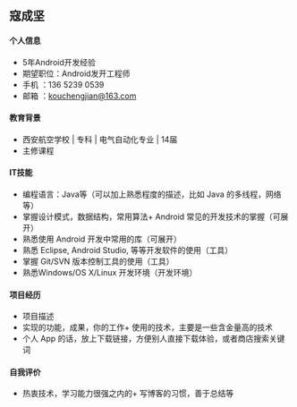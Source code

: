 ## 寇成坚
#### 个人信息
+ 5年Android开发经验
+ 期望职位：Android发开工程师 <br/>
+ 手机 ：136 5239 0539 <br/>
+ 邮箱 ：kouchengjian@163.com <br/>
#### 教育背景
 + 西安航空学校 | 专科 | 电气自动化专业 | 14届
 + 主修课程
#### IT技能
+ 编程语言：Java等（可以加上熟悉程度的描述，比如 Java 的多线程，网络等）
+ 掌握设计模式，数据结构，常用算法+ Android 常见的开发技术的掌握（可展开）
+ 熟悉使用 Android 开发中常用的库（可展开）
+ 熟悉 Eclipse, Android Studio, 等等开发软件的使用（工具）
+ 掌握 Git/SVN 版本控制工具的使用（工具）
+ 熟悉Windows/OS X/Linux 开发环境（开发环境）
#### 项目经历
+ 项目描述
+ 实现的功能，成果，你的工作+ 使用的技术，主要是一些含金量高的技术
+ 个人 App 的话，放上下载链接，方便别人直接下载体验，或者商店搜索关键词
#### 自我评价
+ 热衷技术，学习能力很强之内的+ 写博客的习惯，善于总结等
